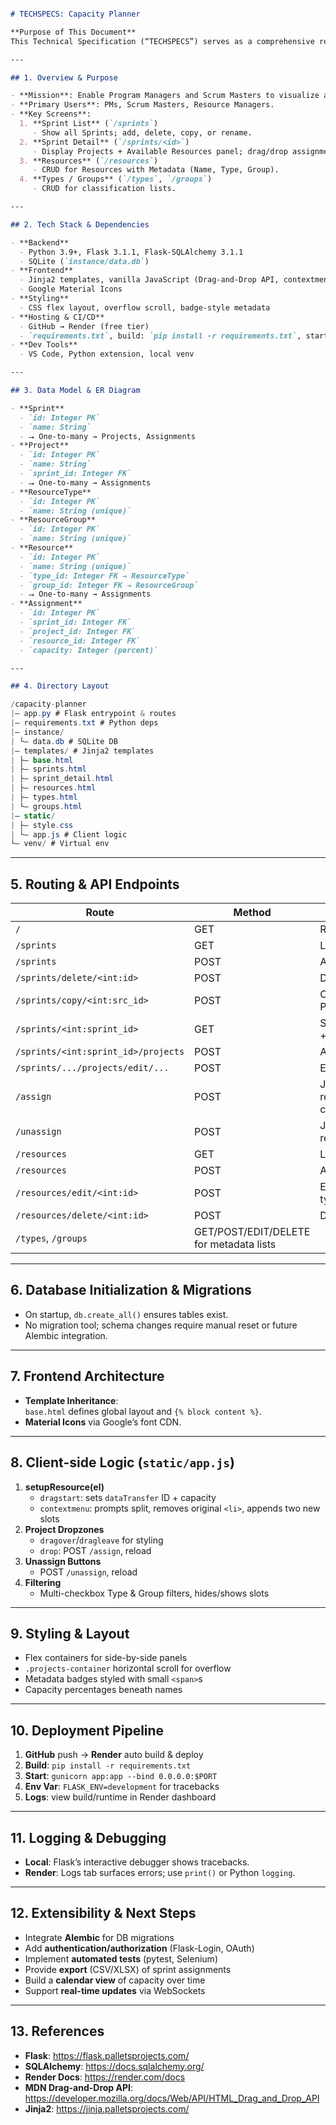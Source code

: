 ```markdown

# TECHSPECS: Capacity Planner

**Purpose of This Document**  
This Technical Specification (“TECHSPECS”) serves as a comprehensive reference for developers, architects, or future contributors. It captures the full scope of the Capacity Planner application—its architecture, data model, routing, client logic, deployment pipeline, and extension points—so that anyone opening a new chat or joining the project can quickly get up to speed.

---

## 1. Overview & Purpose

- **Mission**: Enable Program Managers and Scrum Masters to visualize and allocate team capacity across multiple projects and sprints.  
- **Primary Users**: PMs, Scrum Masters, Resource Managers.  
- **Key Screens**:  
  1. **Sprint List** (`/sprints`)  
     - Show all Sprints; add, delete, copy, or rename.  
  2. **Sprint Detail** (`/sprints/<id>`)  
     - Display Projects + Available Resources panel; drag/drop assignments; split capacity; filter by Type/Group.  
  3. **Resources** (`/resources`)  
     - CRUD for Resources with Metadata (Name, Type, Group).  
  4. **Types / Groups** (`/types`, `/groups`)  
     - CRUD for classification lists.

---

## 2. Tech Stack & Dependencies

- **Backend**  
  - Python 3.9+, Flask 3.1.1, Flask-SQLAlchemy 3.1.1  
  - SQLite (`instance/data.db`)  
- **Frontend**  
  - Jinja2 templates, vanilla JavaScript (Drag-and-Drop API, contextmenu event)  
  - Google Material Icons  
- **Styling**  
  - CSS flex layout, overflow scroll, badge-style metadata  
- **Hosting & CI/CD**  
  - GitHub → Render (free tier)  
  - `requirements.txt`, build: `pip install -r requirements.txt`, start: `gunicorn app:app --bind 0.0.0.0:$PORT`  
- **Dev Tools**  
  - VS Code, Python extension, local venv

---

## 3. Data Model & ER Diagram

- **Sprint**  
  - `id: Integer PK`  
  - `name: String`  
  - ⭢ One-to-many → Projects, Assignments  
- **Project**  
  - `id: Integer PK`  
  - `name: String`  
  - `sprint_id: Integer FK`  
  - ⭢ One-to-many → Assignments  
- **ResourceType**  
  - `id: Integer PK`  
  - `name: String (unique)`  
- **ResourceGroup**  
  - `id: Integer PK`  
  - `name: String (unique)`  
- **Resource**  
  - `id: Integer PK`  
  - `name: String (unique)`  
  - `type_id: Integer FK → ResourceType`  
  - `group_id: Integer FK → ResourceGroup`  
  - ⭢ One-to-many → Assignments  
- **Assignment**  
  - `id: Integer PK`  
  - `sprint_id: Integer FK`  
  - `project_id: Integer FK`  
  - `resource_id: Integer FK`  
  - `capacity: Integer (percent)`

---

## 4. Directory Layout
```

```csharp
/capacity-planner
|— app.py # Flask entrypoint & routes
|— requirements.txt # Python deps
|— instance/
| └— data.db # SQLite DB
|— templates/ # Jinja2 templates
| ├— base.html
| ├— sprints.html
| ├— sprint_detail.html
| ├— resources.html
| ├— types.html
| └— groups.html
|— static/
| ├— style.css
| └— app.js # Client logic
└— venv/ # Virtual env
```

---

## 5. Routing & API Endpoints

| Route                             | Method | Description                               |
|-----------------------------------|--------|-------------------------------------------|
| `/`                               | GET    | Redirect to `/sprints`                    |
| `/sprints`                        | GET    | List all Sprints                          |
| `/sprints`                        | POST   | Add new Sprint                            |
| `/sprints/delete/<int:id>`        | POST   | Delete Sprint                             |
| `/sprints/copy/<int:src_id>`      | POST   | Copy Sprint + Projects/Assignments        |
| `/sprints/<int:sprint_id>`        | GET    | Sprint detail (projects + available)      |
| `/sprints/<int:sprint_id>/projects` | POST | Add Project to Sprint                     |
| `/sprints/.../projects/edit/...`  | POST   | Edit/Delete Project                       |
| `/assign`                         | POST   | JSON assign resource (with capacity)      |
| `/unassign`                       | POST   | JSON unassign resource                    |
| `/resources`                      | GET    | List Resources                            |
| `/resources`                      | POST   | Add Resource                              |
| `/resources/edit/<int:id>`        | POST   | Edit Resource (name, type, group)         |
| `/resources/delete/<int:id>`      | POST   | Delete Resource                           |
| `/types`, `/groups`               | GET/POST/EDIT/DELETE for metadata lists  |

---

## 6. Database Initialization & Migrations

- On startup, `db.create_all()` ensures tables exist.  
- No migration tool; schema changes require manual reset or future Alembic integration.

---

## 7. Frontend Architecture

- **Template Inheritance**:  
  `base.html` defines global layout and `{% block content %}`.  
- **Material Icons** via Google’s font CDN.  

---

## 8. Client-side Logic (`static/app.js`)

1. **setupResource(el)**  
   - `dragstart`: sets `dataTransfer` ID + capacity  
   - `contextmenu`: prompts split, removes original `<li>`, appends two new slots  
2. **Project Dropzones**  
   - `dragover`/`dragleave` for styling  
   - `drop`: POST `/assign`, reload  
3. **Unassign Buttons**  
   - POST `/unassign`, reload  
4. **Filtering**  
   - Multi-checkbox Type & Group filters, hides/shows slots

---

## 9. Styling & Layout

- Flex containers for side-by-side panels  
- `.projects-container` horizontal scroll for overflow  
- Metadata badges styled with small `<span>`s  
- Capacity percentages beneath names

---

## 10. Deployment Pipeline

1. **GitHub** push → **Render** auto build & deploy  
2. **Build**: `pip install -r requirements.txt`  
3. **Start**: `gunicorn app:app --bind 0.0.0.0:$PORT`  
4. **Env Var**: `FLASK_ENV=development` for tracebacks  
5. **Logs**: view build/runtime in Render dashboard

---

## 11. Logging & Debugging

- **Local**: Flask’s interactive debugger shows tracebacks.  
- **Render**: Logs tab surfaces errors; use `print()` or Python `logging`.

---

## 12. Extensibility & Next Steps

- Integrate **Alembic** for DB migrations  
- Add **authentication/authorization** (Flask-Login, OAuth)  
- Implement **automated tests** (pytest, Selenium)  
- Provide **export** (CSV/XLSX) of sprint assignments  
- Build a **calendar view** of capacity over time  
- Support **real-time updates** via WebSockets

---

## 13. References

- **Flask**: https://flask.palletsprojects.com/  
- **SQLAlchemy**: https://docs.sqlalchemy.org/  
- **Render Docs**: https://render.com/docs  
- **MDN Drag-and-Drop API**: https://developer.mozilla.org/docs/Web/API/HTML_Drag_and_Drop_API  
- **Jinja2**: https://jinja.palletsprojects.com/  

